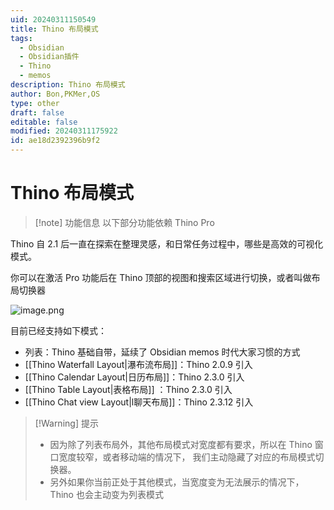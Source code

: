 ```yaml
---
uid: 20240311150549
title: Thino 布局模式
tags:
  - Obsidian
  - Obsidian插件
  - Thino
  - memos
description: Thino 布局模式
author: Bon,PKMer,OS
type: other
draft: false
editable: false
modified: 20240311175922
id: ae18d2392396b9f2
---
```


# Thino 布局模式

> [!note] 功能信息
> 以下部分功能依赖 Thino Pro

Thino 自 2.1 后一直在探索在整理灵感，和日常任务过程中，哪些是高效的可视化模式。

你可以在激活 Pro 功能后在 Thino 顶部的视图和搜索区域进行切换，或者叫做布局切换器

![image.png](https://cdn.pkmer.cn/images/20240322092622.png!pkmer)

目前已经支持如下模式：

- 列表：Thino 基础自带，延续了 Obsidian memos 时代大家习惯的方式
- [[Thino Waterfall Layout|瀑布流布局]]：Thino 2.0.9 引入
- [[Thino Calendar Layout|日历布局]]：Thino 2.3.0 引入
- [[Thino Table Layout|表格布局]] ：Thino 2.3.0 引入
- [[Thino Chat view Layout|l聊天布局]]：Thino 2.3.12 引入

>[!Warning] 提示
>- 因为除了列表布局外，其他布局模式对宽度都有要求，所以在 Thino 窗口宽度较窄，或者移动端的情况下， 我们主动隐藏了对应的布局模式切换器。
>- 另外如果你当前正处于其他模式，当宽度变为无法展示的情况下，Thino 也会主动变为列表模式